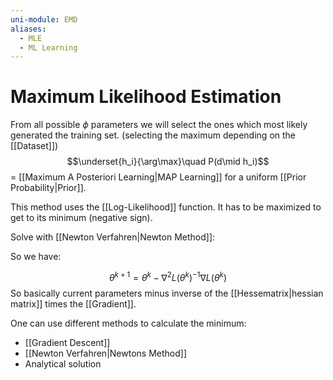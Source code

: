 ```yaml
---
uni-module: EMD
aliases:
  - MLE
  - ML Learning
---
```

# Maximum Likelihood Estimation

From all possible $\phi$ parameters we will select the ones which most likely generated the training set. (selecting the maximum depending on the [[Dataset]])
$$\underset{h_i}{\arg\max}\quad P(d\mid h_i)$$
= [[Maximum A Posteriori Learning|MAP Learning]] for a uniform [[Prior Probability|Prior]].

This method uses the [[Log-Likelihood]] function. It has to be maximized to get to its minimum (negative sign).

Solve with [[Newton Verfahren|Newton Method]]:

So we have:

$$\theta^{k+1}=\theta^k-\nabla^2L(\theta^k)^{-1}\nabla L(\theta^k)$$
So basically current parameters minus inverse of the [[Hessematrix|hessian matrix]] times the [[Gradient]].

One can use different methods to calculate the minimum:

- [[Gradient Descent]]
- [[Newton Verfahren|Newtons Method]]
- Analytical solution
